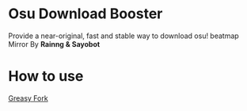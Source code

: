 # Osu Download Booster
Provide a near-original, fast and stable way to download osu! beatmap<br/>
Mirror By **Rainng & Sayobot**

# How to use
[Greasy Fork](https://greasyfork.org/zh-CN/scripts/429781-osu-download-booster)
